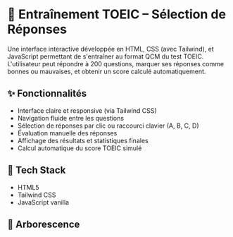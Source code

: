 # 📝 Entraînement TOEIC – Sélection de Réponses

Une interface interactive développée en HTML, CSS (avec Tailwind), et JavaScript permettant de s'entraîner au format QCM du test TOEIC. L'utilisateur peut répondre à 200 questions, marquer ses réponses comme bonnes ou mauvaises, et obtenir un score calculé automatiquement.

## ✨ Fonctionnalités

- Interface claire et responsive (via Tailwind CSS)
- Navigation fluide entre les questions
- Sélection de réponses par clic ou raccourci clavier (A, B, C, D)
- Évaluation manuelle des réponses
- Affichage des résultats et statistiques finales
- Calcul automatique du score TOEIC simulé

## 🚀 Tech Stack

- HTML5
- Tailwind CSS
- JavaScript vanilla

## 📂 Arborescence

